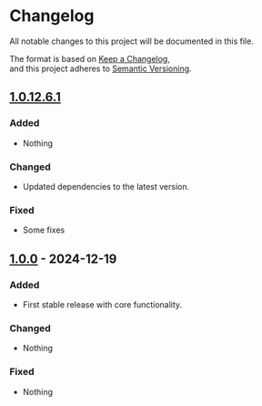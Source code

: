 # Changelog

All notable changes to this project will be documented in this file.

The format is based on [Keep a Changelog](https://keepachangelog.com/en/1.0.0/),  
and this project adheres to [Semantic Versioning](https://semver.org/spec/v2.0.0.html).

## [1.0.12.6.1]
### Added
- Nothing

### Changed
- Updated dependencies to the latest version.

### Fixed
- Some fixes

## [1.0.0] - 2024-12-19
### Added
- First stable release with core functionality.

### Changed
- Nothing

### Fixed
- Nothing

[1.0.12.6.1]: https://github.com/user0x1337/htb-operator/v1.0.12.6.1...HEAD
[1.0.0]: https://github.com/user0x1337/htb-operator/releases/tag/v1.0.0